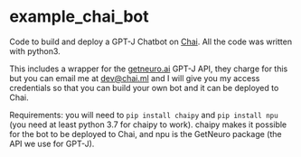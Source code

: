 # example_chai_bot
Code to build and deploy a GPT-J Chatbot on [Chai](chai.ml). All the code was written with python3. 

This includes a wrapper for the [getneuro.ai](getneuro.ai) GPT-J API, they charge for this but you can email me at dev@chai.ml and I will give you my access credentials so that you can build your own bot and it can be deployed to Chai.

Requirements: you will need to ```pip install chaipy``` and ```pip install npu``` (you need at least python 3.7 for chaipy to work). chaipy makes it possible for the bot to be deployed to Chai, and npu is the GetNeuro package (the API we use for GPT-J). 
